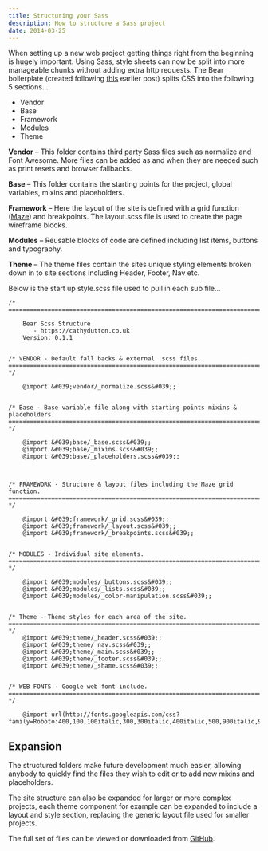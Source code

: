 ```yaml
---
title: Structuring your Sass
description: How to structure a Sass project
date: 2014-03-25
---
```


When setting up a new web project getting things right from the beginning is hugely important. Using Sass, style sheets can now be split into more manageable chunks without adding extra http requests. The Bear boilerplate (created following <a href="https://cathydutton.co.uk/css/the-dreaded-front-end-framework" >this</a> earlier post) splits CSS into the following 5 sections&#8230;

<ul class="list">
  <li>
    Vendor
  </li>
  <li>
    Base
  </li>
  <li>
    Framework
  </li>
  <li>
    Modules
  </li>
  <li>
    Theme
  </li>
</ul>

**Vendor** &#8211; This folder contains third party Sass files such as normalize and Font Awesome. More files can be added as and when they are needed such as print resets and browser fallbacks.

**Base** &#8211; This folder contains the starting points for the project, global variables, mixins and placeholders.

**Framework** &#8211; Here the layout of the site is defined with a grid function (<a href="http://get-maze.co.uk/">Maze</a>) and breakpoints. The layout.scss file is used to create the page wireframe blocks.

**Modules** &#8211; Reusable blocks of code are defined including list items, buttons and typography.

**Theme** &#8211; The theme files contain the sites unique styling elements broken down in to site sections including Header, Footer, Nav etc.

Below is the start up style.scss file used to pull in each sub file&#8230;

```
/* ==========================================================================

  	Bear Scss Structure
 	   - https://cathydutton.co.uk
  	Version: 0.1.1


/* VENDOR - Default fall backs & external .scss files.
========================================================================== */

	@import &#039;vendor/_normalize.scss&#039;;


/* Base - Base variable file along with starting points mixins & placeholders.
========================================================================== */

	@import &#039;base/_base.scss&#039;;
	@import &#039;base/_mixins.scss&#039;;
	@import &#039;base/_placeholders.scss&#039;;



/* FRAMEWORK - Structure & layout files including the Maze grid function.
========================================================================== */

	@import &#039;framework/_grid.scss&#039;;
	@import &#039;framework/_layout.scss&#039;;
	@import &#039;framework/_breakpoints.scss&#039;;


/* MODULES - Individual site elements.
========================================================================== */

	@import &#039;modules/_buttons.scss&#039;;
	@import &#039;modules/_lists.scss&#039;;
	@import &#039;modules/_color-manipulation.scss&#039;;


/* Theme - Theme styles for each area of the site.
========================================================================== */
	@import &#039;theme/_header.scss&#039;;
	@import &#039;theme/_nav.scss&#039;;
	@import &#039;theme/_main.scss&#039;;
	@import &#039;theme/_footer.scss&#039;;
	@import &#039;theme/_shame.scss&#039;;


/* WEB FONTS - Google web font include.
========================================================================== */

	@import url(http://fonts.googleapis.com/css?family=Roboto:400,100,100italic,300,300italic,400italic,500,900italic,900,500italic,700,700italic);

```

<h2 class="heading">Expansion</h2>

The structured folders make future development much easier, allowing anybody to quickly find the files they wish to edit or to add new mixins and placeholders.

The site structure can also be expanded for larger or more complex projects, each theme component for example can be expanded to include a layout and style section, replacing the generic layout file used for smaller projects.

The full set of files can be viewed or downloaded from <a href="https://github.com/cathydutton/bear" target="_blank">GitHub</a>.
